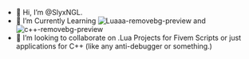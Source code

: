 - 👋 Hi, I’m @SlyxNGL.
- 👀 I’m Currently Learning ![Luaaa-removebg-preview](https://github.com/SlyxNGL/SlyxNGL/assets/165592970/20e897ad-0aa1-45b7-b6a4-618bed78ca5a) and ![c++-removebg-preview](https://github.com/SlyxNGL/SlyxNGL/assets/165592970/350d9611-22a0-4fd6-9001b123c107e860)
- 💞️ I’m looking to collaborate on .Lua Projects for Fivem Scripts or just applications for C++ (like any anti-debugger or something.)


